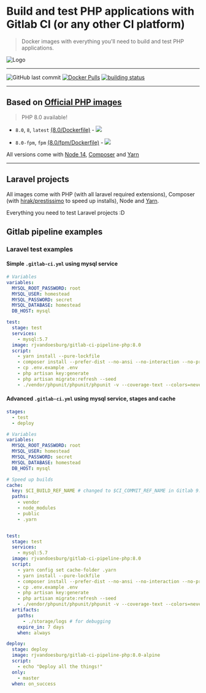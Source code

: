 # Build and test PHP applications with Gitlab CI (or any other CI platform)

> Docker images with everything you'll need to build and test PHP applications.

![Logo](https://raw.githubusercontent.com/rjvandoesburg/gitlab-ci-pipeline-php/master/gitlab-ci-pipeline-php.png)

---
![GitHub last commit](https://img.shields.io/github/last-commit/rjvandoesburg/gitlab-ci-pipeline-php.svg?style=for-the-badge&logo=git) [![Docker Pulls](https://img.shields.io/docker/pulls/rjvandoesburg/gitlab-ci-pipeline-php.svg?style=for-the-badge&logo=docker)](https://hub.docker.com/r/rjvandoesburg/gitlab-ci-pipeline-php/) [![building status](https://gitlab.com/rjvandoesburg/gitlab-ci-pipeline-php/badges/master/pipeline.svg)](https://gitlab.com/rjvandoesburg/gitlab-ci-pipeline-php/commits/master)

---

## Based on [Official PHP images](https://hub.docker.com/_/php/)

> PHP 8.0 available!

- ```8.0```, ```8```, ```latest``` [(8.0/Dockerfile)](https://github.com/rjvandoesburg/gitlab-ci-pipeline-php/blob/master/php/8.0/Dockerfile) - [![](https://images.microbadger.com/badges/image/rjvandoesburg/gitlab-ci-pipeline-php:8.0.svg)](https://microbadger.com/images/rjvandoesburg/gitlab-ci-pipeline-php:8.0 "Get your own image badge on microbadger.com")

- ```8.0-fpm```, ```fpm``` [(8.0/fpm/Dockerfile)](https://github.com/rjvandoesburg/gitlab-ci-pipeline-php/blob/master/php/8.0/fpm/Dockerfile) - [![](https://images.microbadger.com/badges/image/rjvandoesburg/gitlab-ci-pipeline-php:8.0-fpm.svg)](https://microbadger.com/images/rjvandoesburg/gitlab-ci-pipeline-php:8.0-fpm "Get your own image badge on microbadger.com")


All versions come with [Node 14](https://nodejs.org/en/), [Composer](https://getcomposer.org/) and [Yarn](https://yarnpkg.com)

---

## Laravel projects

All images come with PHP (with all laravel required extensions), Composer (with [hirak/prestissimo](https://github.com/hirak/prestissimo) to speed up installs), Node and [Yarn](https://yarnpkg.com).

Everything you need to test Laravel projects :D

## Gitlab pipeline examples

### Laravel test examples

#### Simple ```.gitlab-ci.yml``` using mysql service

```yaml
# Variables
variables:
  MYSQL_ROOT_PASSWORD: root
  MYSQL_USER: homestead
  MYSQL_PASSWORD: secret
  MYSQL_DATABASE: homestead
  DB_HOST: mysql

test:
  stage: test
  services:
    - mysql:5.7
  image: rjvandoesburg/gitlab-ci-pipeline-php:8.0
  script:
    - yarn install --pure-lockfile
    - composer install --prefer-dist --no-ansi --no-interaction --no-progress
    - cp .env.example .env
    - php artisan key:generate
    - php artisan migrate:refresh --seed
    - ./vendor/phpunit/phpunit/phpunit -v --coverage-text --colors=never --stderr
```

#### Advanced ```.gitlab-ci.yml``` using mysql service, stages and cache

```yaml
stages:
  - test
  - deploy

# Variables
variables:
  MYSQL_ROOT_PASSWORD: root
  MYSQL_USER: homestead
  MYSQL_PASSWORD: secret
  MYSQL_DATABASE: homestead
  DB_HOST: mysql

# Speed up builds
cache:
  key: $CI_BUILD_REF_NAME # changed to $CI_COMMIT_REF_NAME in Gitlab 9.x
  paths:
    - vendor
    - node_modules
    - public
    - .yarn


test:
  stage: test
  services:
    - mysql:5.7
  image: rjvandoesburg/gitlab-ci-pipeline-php:8.0
  script:
    - yarn config set cache-folder .yarn
    - yarn install --pure-lockfile
    - composer install --prefer-dist --no-ansi --no-interaction --no-progress
    - cp .env.example .env
    - php artisan key:generate
    - php artisan migrate:refresh --seed
    - ./vendor/phpunit/phpunit/phpunit -v --coverage-text --colors=never --stderr
  artifacts:
    paths:
      - ./storage/logs # for debugging
    expire_in: 7 days
    when: always

deploy:
  stage: deploy
  image: rjvandoesburg/gitlab-ci-pipeline-php:8.0-alpine
  script:
    - echo "Deploy all the things!"
  only:
    - master
  when: on_success
```
